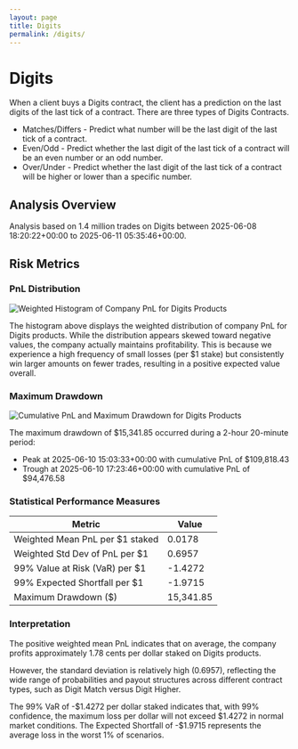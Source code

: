 ```yaml
---
layout: page
title: Digits
permalink: /digits/
---
```


# Digits

When a client buys a Digits contract, the client has a prediction on the last digits of the last tick of a contract. There are three types of Digits Contracts.

* Matches/Differs - Predict what number will be the last digit of the last tick of a contract.
* Even/Odd - Predict whether the last digit of the last tick of a contract will be an even number or an odd number.
* Over/Under - Predict whether the last digit of the last tick of a contract will be higher or lower than a specific number.

## Analysis Overview

Analysis based on 1.4 million trades on Digits between 2025-06-08 18:20:22+00:00 to 2025-06-11 05:35:46+00:00.

## Risk Metrics

### PnL Distribution
![Weighted Histogram of Company PnL for Digits Products](/risk-mapping/source/products/digits_pnl_hist.png)

The histogram above displays the weighted distribution of company PnL for Digits products. While the distribution appears skewed toward negative values, the company actually maintains profitability. This is because we experience a high frequency of small losses (per $1 stake) but consistently win larger amounts on fewer trades, resulting in a positive expected value overall.

### Maximum Drawdown

![Cumulative PnL and Maximum Drawdown for Digits Products](/risk-mapping/source/products/digits_cum_pnl.png)

The maximum drawdown of $15,341.85 occurred during a 2-hour 20-minute period:
- Peak at 2025-06-10 15:03:33+00:00 with cumulative PnL of $109,818.43
- Trough at 2025-06-10 17:23:46+00:00 with cumulative PnL of $94,476.58

### Statistical Performance Measures

| Metric | Value |
|--------|-------|
| Weighted Mean PnL per $1 staked | 0.0178 |
| Weighted Std Dev of PnL per $1 | 0.6957 |
| 99% Value at Risk (VaR) per $1 | -1.4272 |
| 99% Expected Shortfall per $1 | -1.9715 |
| Maximum Drawdown ($) | 15,341.85 |

### Interpretation

The positive weighted mean PnL indicates that on average, the company profits approximately 1.78 cents per dollar staked on Digits products. 

However, the standard deviation is relatively high (0.6957), reflecting the wide range of probabilities and payout structures across different contract types, such as Digit Match versus Digit Higher.

The 99% VaR of -\$1.4272 per dollar staked indicates that, with 99% confidence, the maximum loss per dollar will not exceed \$1.4272 in normal market conditions. The Expected Shortfall of -\$1.9715 represents the average loss in the worst 1% of scenarios.
